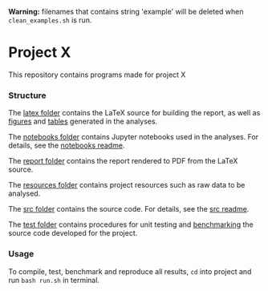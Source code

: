 **Warning:** filenames that contains string 'example' will be deleted when `clean_examples.sh` is run.

# Project X

This repository contains programs made for project X

### Structure

The [latex folder](https://github.com/nicolossus/Numerical-Project-Template/tree/master/latex) contains the LaTeX source for building the report, as well as [figures](https://github.com/nicolossus/Numerical-Project-Template/tree/master/latex/figures) and [tables](https://github.com/nicolossus/Numerical-Project-Template/tree/master/tables) generated in the analyses.

The [notebooks folder](https://github.com/nicolossus/Numerical-Project-Template/tree/master/notebooks) contains Jupyter notebooks used in the analyses. For details, see the [notebooks readme](https://github.com/nicolossus/Numerical-Project-Template/blob/master/notebooks/README.md).

The [report folder](https://github.com/nicolossus/Numerical-Project-Template/tree/master/report) contains the report rendered to PDF from the LaTeX source.

The [resources folder](https://github.com/nicolossus/Numerical-Project-Template/tree/master/resources) contains project resources such as raw data to be analysed.

The [src folder](https://github.com/nicolossus/Numerical-Project-Template/tree/master/src) contains the source code. For details, see the [src readme](https://github.com/nicolossus/Numerical-Project-Template/blob/master/src/README.md).

The [test folder](https://github.com/nicolossus/Numerical-Project-Template/tree/master/test) contains procedures for unit testing and [benchmarking](https://github.com/nicolossus/Numerical-Project-Template/tree/master/test/benchmark) the source code developed for the project.

### Usage

To compile, test, benchmark and reproduce all results, `cd` into project and run `bash run.sh` in terminal.
